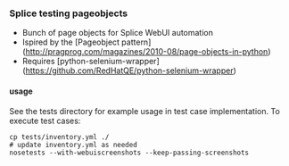 ### Splice testing pageobjects
* Bunch of page objects for Splice WebUI automation
* Ispired by the [Pageobject pattern] (http://pragprog.com/magazines/2010-08/page-objects-in-python)
* Requires [python-selenium-wrapper] (https://github.com/RedHatQE/python-selenium-wrapper)

#### usage
See the tests directory for example usage in test case implementation.
To execute test cases:
```
cp tests/inventory.yml ./
# update inventory.yml as needed
nosetests --with-webuiscreenshots --keep-passing-screenshots
```
